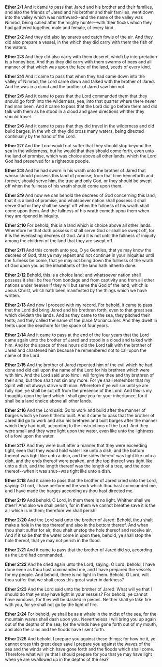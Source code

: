**Ether 2:1** And it came to pass that Jared and his brother and their families, and also the friends of Jared and his brother and their families, went down into the valley which was northward--and the name of the valley was Nimrod, being called after the mighty hunter--with their flocks which they had gathered together, male and female, of every kind.

**Ether 2:2** And they did also lay snares and catch fowls of the air. And they did also prepare a vessel, in the which they did carry with them the fish of the waters.

**Ether 2:3** And they did also carry with them deseret, which by interpretation is a honey bee. And thus they did carry with them swarms of bees and all manner of that which was upon the face of the land, seeds of every kind.

**Ether 2:4** And it came to pass that when they had came down into the valley of Nimrod, the Lord came down and talked with the brother of Jared. And he was in a cloud and the brother of Jared saw him not.

**Ether 2:5** And it came to pass that the Lord commanded them that they should go forth into the wilderness, yea, into that quarter where there never had man been. And it came to pass that the Lord did go before them and did talk with them as he stood in a cloud and gave directions whither they should travel.

**Ether 2:6** And it came to pass that they did travel in the wilderness and did build barges, in the which they did cross many waters, being directed continually by the hand of the Lord.

**Ether 2:7** And the Lord would not suffer that they should stop beyond the sea in the wilderness, but he would that they should come forth, even unto the land of promise, which was choice above all other lands, which the Lord God had preserved for a righteous people.

**Ether 2:8** And he had sworn in his wrath unto the brother of Jared that whoso should possess this land of promise, from that time henceforth and forever, should serve him, the true and only God, or they should be swept off when the fullness of his wrath should come upon them.

**Ether 2:9** And now we can behold the decrees of God concerning this land, that it is a land of promise, and whatsoever nation shall possess it shall serve God or they shall be swept off when the fullness of his wrath shall come upon them. And the fullness of his wrath cometh upon them when they are ripened in iniquity.

**Ether 2:10** For behold, this is a land which is choice above all other lands. Wherefore he that doth possess it shall serve God or shall be swept off, for it is the everlasting decrees of God. And it is not until the fullness of iniquity among the children of the land that they are swept off.

**Ether 2:11** And this cometh unto you, O ye Gentiles, that ye may know the decrees of God, that ye may repent and not continue in your iniquities until the fullness be come, that ye may not bring down the fullness of the wrath of God upon you as the inhabitants of the land hath hitherto done.

**Ether 2:12** Behold, this is a choice land; and whatsoever nation shall possess it shall be free from bondage and from captivity and from all other nations under heaven if they will but serve the God of the land, which is Jesus Christ, which hath been manifested by the things which we have written.

**Ether 2:13** And now I proceed with my record. For behold, it came to pass that the Lord did bring Jared and his brethren forth, even to that great sea which divideth the lands. And as they came to the sea, they pitched their tents; and they called the name of the place Moriancumer. And they dwelt in tents upon the seashore for the space of four years.

**Ether 2:14** And it came to pass at the end of the four years that the Lord came again unto the brother of Jared and stood in a cloud and talked with him. And for the space of three hours did the Lord talk with the brother of Jared and chastened him because he remembered not to call upon the name of the Lord.

**Ether 2:15** And the brother of Jared repented him of the evil which he had done and did call upon the name of the Lord for his brethren which were with him. And the Lord said unto him: I will forgive thee and thy brethren of their sins, but thou shalt not sin any more. For ye shall remember that my Spirit will not always strive with man. Wherefore if ye will sin until ye are fully ripe, ye shall be cut off from the presence of the Lord. And this is my thoughts upon the land which I shall give you for your inheritance, for it shall be a land choice above all other lands.

**Ether 2:16** And the Lord said: Go to work and build after the manner of barges which ye have hitherto built. And it came to pass that the brother of Jared did go to work and also his brethren and built barges after the manner which they had built, according to the instructions of the Lord. And they were small and they were light upon the water, even like unto the lightness of a fowl upon the water.

**Ether 2:17** And they were built after a manner that they were exceeding tight, even that they would hold water like unto a dish; and the bottom thereof was tight like unto a dish, and the sides thereof was tight like unto a dish, and the ends thereof were peaked, and the top thereof was tight like unto a dish, and the length thereof was the length of a tree, and the door thereof--when it was shut--was tight like unto a dish.

**Ether 2:18** And it came to pass that the brother of Jared cried unto the Lord, saying: O Lord, I have performed the work which thou hast commanded me, and I have made the barges according as thou hast directed me.

**Ether 2:19** And behold, O Lord, in them there is no light. Whither shall we steer? And also we shall perish, for in them we cannot breathe save it is the air which is in them; therefore we shall perish.

**Ether 2:20** And the Lord said unto the brother of Jared: Behold, thou shalt make a hole in the top thereof and also in the bottom thereof. And when thou shalt suffer for air, thou shalt unstop the hole thereof and receive air. And if it so be that the water come in upon thee, behold, ye shall stop the hole thereof, that ye may not perish in the flood.

**Ether 2:21** And it came to pass that the brother of Jared did so, according as the Lord had commanded.

**Ether 2:22** And he cried again unto the Lord, saying: O Lord, behold, I have done even as thou hast commanded me, and I have prepared the vessels for my people. And behold, there is no light in them. Behold, O Lord, wilt thou suffer that we shall cross this great water in darkness?

**Ether 2:23** And the Lord said unto the brother of Jared: What will ye that I should do that ye may have light in your vessels? For behold, ye cannot have windows, for they will be dashed in pieces. Neither shall ye take fire with you, for ye shall not go by the light of fire.

**Ether 2:24** For behold, ye shall be as a whale in the midst of the sea, for the mountain waves shall dash upon you. Nevertheless I will bring you up again out of the depths of the sea; for the winds have gone forth out of my mouth, and also the rains and the floods have I sent forth.

**Ether 2:25** And behold, I prepare you against these things; for how be it, ye cannot cross this great deep save I prepare you against the waves of the sea and the winds which have gone forth and the floods which shall come. Therefore what will ye that I should prepare for you that ye may have light when ye are swallowed up in the depths of the sea?

